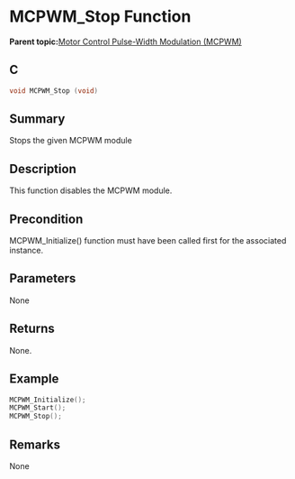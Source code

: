 # MCPWM\_Stop Function

**Parent topic:**[Motor Control Pulse-Width Modulation \(MCPWM\)](GUID-89C7FC43-0090-4047-99CD-F7EE4881E28E.md)

## C

```c
void MCPWM_Stop (void)
```

## Summary

Stops the given MCPWM module

## Description

This function disables the MCPWM module.

## Precondition

MCPWM\_Initialize\(\) function must have been called first for the associated instance.

## Parameters

None

## Returns

None.

## Example

```c
MCPWM_Initialize();
MCPWM_Start();
MCPWM_Stop();
```

## Remarks

None

